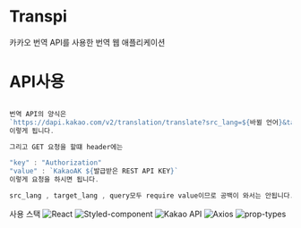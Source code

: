 # Transpi

카카오 번역 API를 사용한 번역 웹 애플리케이션

# API사용

```javascript

번역 API의 양식은
`https://dapi.kakao.com/v2/translation/translate?src_lang=${바뀔 언어}&target_lang=${바꿀 언어}&query=${바뀔 언어의 텍스트}`
이렇게 됩니다.

그리고 GET 요청을 할떄 header에는

"key" : "Authorization"
"value" : `KakaoAK ${발급받은 REST API KEY}`
이렇게 요청을 하시면 됩니다.

src_lang , target_lang , query모두 require value이므로 공백이 와서는 안됩니다.

```

사용 스택
![React](https://img.shields.io/badge/-React-blue)
![Styled-component](https://img.shields.io/badge/-Styled--components-red)
![Kakao API](https://img.shields.io/badge/-Kakao%20API-yellow)
![Axios](https://img.shields.io/badge/-axios-lightgrey)
![prop-types](https://img.shields.io/badge/-prop--types-blue)
